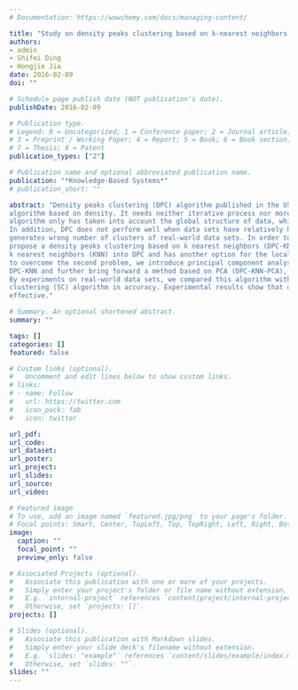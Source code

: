 ```yaml
---
# Documentation: https://wowchemy.com/docs/managing-content/

title: "Study on density peaks clustering based on k-nearest neighbors and principal component analysis"
authors:
- admin
- Shifei Ding
- Hongjie Jia
date: 2016-02-09
doi: ""

# Schedule page publish date (NOT publication's date).
publishDate: 2016-02-09

# Publication type.
# Legend: 0 = Uncategorized; 1 = Conference paper; 2 = Journal article;
# 3 = Preprint / Working Paper; 4 = Report; 5 = Book; 6 = Book section;
# 7 = Thesis; 8 = Patent
publication_types: ["2"]

# Publication name and optional abbreviated publication name.
publication: "*Knowledge-Based Systems*"
# publication_short: ""

abstract: "Density peaks clustering (DPC) algorithm published in the US journal Science in 2014 is a novel clustering
algorithm based on density. It needs neither iterative process nor more parameters. However, original
algorithm only has taken into account the global structure of data, which leads to missing many clusters.
In addition, DPC does not perform well when data sets have relatively high dimension. Especially, DPC
generates wrong number of clusters of real-world data sets. In order to overcome the first problem, we
propose a density peaks clustering based on k nearest neighbors (DPC-KNN) which introduces the idea of
k nearest neighbors (KNN) into DPC and has another option for the local density computation. In order
to overcome the second problem, we introduce principal component analysis (PCA) into the model of
DPC-KNN and further bring forward a method based on PCA (DPC-KNN-PCA), which preprocesses highdimensional data. By experiments on synthetic data sets, we demonstrate the feasibility of our algorithms.
By experiments on real-world data sets, we compared this algorithm with k-means algorithm and spectral
clustering (SC) algorithm in accuracy. Experimental results show that our algorithms are feasible and
effective."

# Summary. An optional shortened abstract.
summary: ""

tags: []
categories: []
featured: false

# Custom links (optional).
#   Uncomment and edit lines below to show custom links.
# links:
# - name: Follow
#   url: https://twitter.com
#   icon_pack: fab
#   icon: twitter

url_pdf:
url_code:
url_dataset:
url_poster:
url_project:
url_slides:
url_source:
url_video:

# Featured image
# To use, add an image named `featured.jpg/png` to your page's folder. 
# Focal points: Smart, Center, TopLeft, Top, TopRight, Left, Right, BottomLeft, Bottom, BottomRight.
image:
  caption: ""
  focal_point: ""
  preview_only: false

# Associated Projects (optional).
#   Associate this publication with one or more of your projects.
#   Simply enter your project's folder or file name without extension.
#   E.g. `internal-project` references `content/project/internal-project/index.md`.
#   Otherwise, set `projects: []`.
projects: []

# Slides (optional).
#   Associate this publication with Markdown slides.
#   Simply enter your slide deck's filename without extension.
#   E.g. `slides: "example"` references `content/slides/example/index.md`.
#   Otherwise, set `slides: ""`.
slides: ""
---
```

